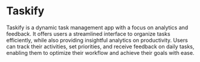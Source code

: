 # Taskify
Taskify is a dynamic task management app with a focus on analytics and feedback. It offers users a streamlined interface to organize tasks efficiently, while also providing insightful analytics on productivity. Users can track their activities, set priorities, and receive feedback on daily tasks, enabling them to optimize their workflow and achieve their goals with ease.
